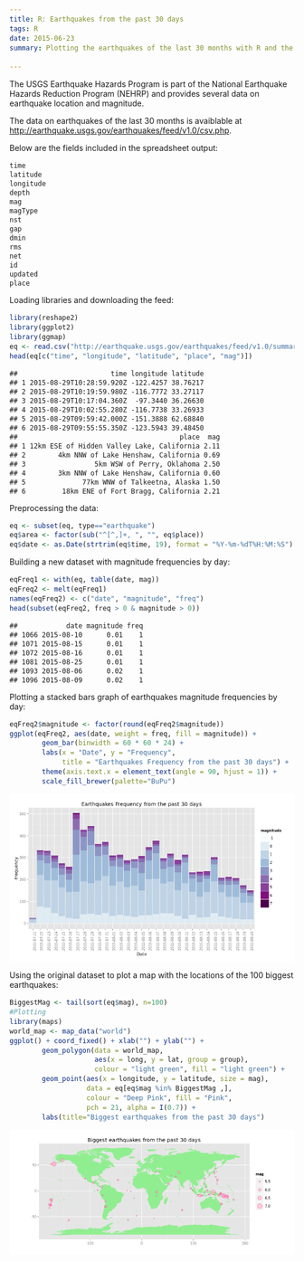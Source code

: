 ```yaml
---
title: R: Earthquakes from the past 30 days
tags: R
date: 2015-06-23
summary: Plotting the earthquakes of the last 30 months with R and the earthquake.usgs.gov
    
---
```





The USGS Earthquake Hazards Program is part of the National Earthquake Hazards Reduction Program (NEHRP) and provides several data on earthquake location and magnitude.

The data on earthquakes of the last 30 months is avaiblable at http://earthquake.usgs.gov/earthquakes/feed/v1.0/csv.php. 


Below are the fields included in the spreadsheet output:

    time
    latitude
    longitude
    depth
    mag
    magType
    nst
    gap
    dmin
    rms
    net
    id
    updated
    place

Loading libraries and downloading the feed:

```r
library(reshape2)
library(ggplot2)
library(ggmap)
eq <- read.csv("http://earthquake.usgs.gov/earthquakes/feed/v1.0/summary/all_month.csv", as.is = T)
head(eq[c("time", "longitude", "latitude", "place", "mag")])
```

```
##                       time longitude latitude
## 1 2015-08-29T10:28:59.920Z -122.4257 38.76217
## 2 2015-08-29T10:19:59.980Z -116.7772 33.27117
## 3 2015-08-29T10:17:04.360Z  -97.3440 36.26630
## 4 2015-08-29T10:02:55.280Z -116.7738 33.26933
## 5 2015-08-29T09:59:42.000Z -151.3888 62.68840
## 6 2015-08-29T09:55:55.350Z -123.5943 39.48450
##                                        place  mag
## 1 12km ESE of Hidden Valley Lake, California 2.11
## 2        4km NNW of Lake Henshaw, California 0.69
## 3                 5km WSW of Perry, Oklahoma 2.50
## 4        3km NNW of Lake Henshaw, California 0.60
## 5              77km WNW of Talkeetna, Alaska 1.50
## 6         18km ENE of Fort Bragg, California 2.21
```

Preprocessing the data:

```r
eq <- subset(eq, type=="earthquake")
eq$area <- factor(sub("^[^,]+, ", "", eq$place))
eq$date <- as.Date(strtrim(eq$time, 19), format = "%Y-%m-%dT%H:%M:%S")
```

Building a new dataset with magnitude frequencies by day:

```r
eqFreq1 <- with(eq, table(date, mag))
eqFreq2 <- melt(eqFreq1)
names(eqFreq2) <- c("date", "magnitude", "freq")
head(subset(eqFreq2, freq > 0 & magnitude > 0))
```

```
##            date magnitude freq
## 1066 2015-08-10      0.01    1
## 1071 2015-08-15      0.01    1
## 1072 2015-08-16      0.01    1
## 1081 2015-08-25      0.01    1
## 1093 2015-08-06      0.02    1
## 1096 2015-08-09      0.02    1
```

Plotting a stacked bars graph of earthquakes magnitude frequencies by day:

```r
eqFreq2$magnitude <- factor(round(eqFreq2$magnitude))
ggplot(eqFreq2, aes(date, weight = freq, fill = magnitude)) +
        geom_bar(binwidth = 60 * 60 * 24) +
        labs(x = "Date", y = "Frequency", 
             title = "Earthquakes Frequency from the past 30 days") +
        theme(axis.text.x = element_text(angle = 90, hjust = 1)) +
        scale_fill_brewer(palette="BuPu")
```

<div class="rimage center"><img src="figure/earthquakes_frequency-1.png" title="plot of chunk earthquakes_frequency" alt="plot of chunk earthquakes_frequency" class="plot" /></div>

Using the original dataset to plot a map with the locations of the 100 biggest earthquakes:

```r
BiggestMag <- tail(sort(eq$mag), n=100)
#Plotting
library(maps)
world_map <- map_data("world")
ggplot() + coord_fixed() + xlab("") + ylab("") +
        geom_polygon(data = world_map, 
                     aes(x = long, y = lat, group = group), 
                     colour = "light green", fill = "light green") +
        geom_point(aes(x = longitude, y = latitude, size = mag),
                   data = eq[eq$mag %in% BiggestMag ,], 
                   colour = "Deep Pink", fill = "Pink", 
                   pch = 21, alpha = I(0.7)) +
        labs(title="Biggest earthquakes from the past 30 days")
```

<div class="rimage center"><img src="figure/earthquakes_worldmap-1.png" title="plot of chunk earthquakes_worldmap" alt="plot of chunk earthquakes_worldmap" class="plot" /></div>
